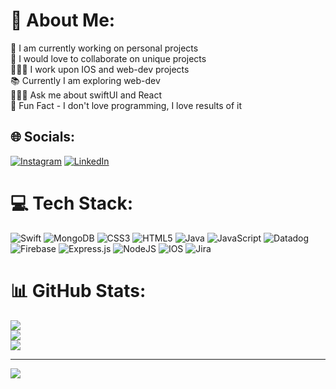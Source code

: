 # 💫 About Me:
🔭 I am currently working on personal projects<br>👥 I would love to collaborate on unique projects<br>🍏👨‍💻 I work upon IOS and web-dev projects<br>📚 Currently I am exploring web-dev<br>🙋🏻‍♂️ Ask me about swiftUI and React<br>🤟 Fun Fact - I don't love programming, I love results of it<br>


## 🌐 Socials:
[![Instagram](https://img.shields.io/badge/Instagram-%23E4405F.svg?logo=Instagram&logoColor=white)](https://instagram.com/bhavik_rajeshkumar) [![LinkedIn](https://img.shields.io/badge/LinkedIn-%230077B5.svg?logo=linkedin&logoColor=white)](https://linkedin.com/in/https://www.linkedin.com/in/bhavik-bhatt-7b7785227/) 

# 💻 Tech Stack:
![Swift](https://img.shields.io/badge/swift-F54A2A?style=for-the-badge&logo=swift&logoColor=white) ![MongoDB](https://img.shields.io/badge/MongoDB-%234ea94b.svg?style=for-the-badge&logo=mongodb&logoColor=white) ![CSS3](https://img.shields.io/badge/css3-%231572B6.svg?style=for-the-badge&logo=css3&logoColor=white) ![HTML5](https://img.shields.io/badge/html5-%23E34F26.svg?style=for-the-badge&logo=html5&logoColor=white) ![Java](https://img.shields.io/badge/java-%23ED8B00.svg?style=for-the-badge&logo=java&logoColor=white) ![JavaScript](https://img.shields.io/badge/javascript-%23323330.svg?style=for-the-badge&logo=javascript&logoColor=%23F7DF1E) ![Datadog](https://img.shields.io/badge/datadog-%23632CA6.svg?style=for-the-badge&logo=datadog&logoColor=white) ![Firebase](https://img.shields.io/badge/firebase-%23039BE5.svg?style=for-the-badge&logo=firebase) ![Express.js](https://img.shields.io/badge/express.js-%23404d59.svg?style=for-the-badge&logo=express&logoColor=%2361DAFB) ![NodeJS](https://img.shields.io/badge/node.js-6DA55F?style=for-the-badge&logo=node.js&logoColor=white) ![IOS](https://img.shields.io/badge/IOS-%2320232a.svg?style=for-the-badge&logo=apple&logoColor=white) ![Jira](https://img.shields.io/badge/jira-%230A0FFF.svg?style=for-the-badge&logo=jira&logoColor=white)
# 📊 GitHub Stats:
![](https://github-readme-stats.vercel.app/api?username=BhavikBhattR&theme=radical&hide_border=true&include_all_commits=true&count_private=true)<br/>
![](https://github-readme-streak-stats.herokuapp.com/?user=BhavikBhattR&theme=radical&hide_border=true)<br/>
![](https://github-readme-stats.vercel.app/api/top-langs/?username=BhavikBhattR&theme=radical&hide_border=true&include_all_commits=true&count_private=true&layout=compact)

---
[![](https://visitcount.itsvg.in/api?id=BhavikBhattR&icon=0&color=0)](https://visitcount.itsvg.in)

<!-- Proudly created with GPRM ( https://gprm.itsvg.in ) -->
